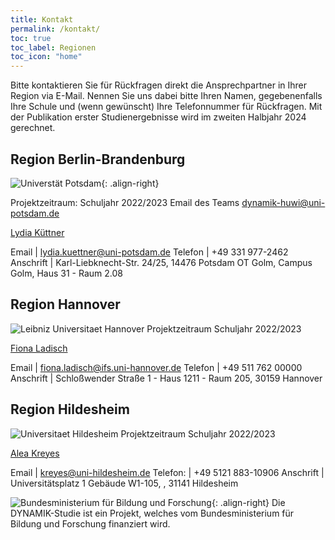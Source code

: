 ```yaml
---
title: Kontakt
permalink: /kontakt/
toc: true
toc_label: Regionen
toc_icon: "home"
---
```


Bitte kontaktieren Sie für Rückfragen direkt die Ansprechpartner in Ihrer Region via E-Mail. Nennen Sie uns dabei bitte Ihren Namen, gegebenenfalls Ihre Schule und (wenn gewünscht) Ihre Telefonnummer für Rückfragen.
Mit der Publikation erster Studienergebnisse wird im zweiten Halbjahr 2024 gerechnet.

## Region Berlin-Brandenburg
![Universtät Potsdam](dynamik-projekt.de/assets/images/logos/Potsdam.jpg){: .align-right}

Projektzeitraum: Schuljahr 2022/2023
Email des Teams <dynamik-huwi@uni-potsdam.de>

[Lydia Küttner](mailto:dynamik-huwi@uni-potsdam.de)

Email | <lydia.kuettner@uni-potsdam.de> 
Telefon | +49 331 977-2462
Anschrift | Karl-Liebknecht-Str. 24/25, 14476 Potsdam OT Golm, Campus Golm, Haus 31 - Raum 2.08

## Region Hannover
![Leibniz Universitaet Hannover](dynamik-projekt.de/assets/images/logos/Hannover.png)
Projektzeitraum Schuljahr 2022/2023

[Fiona Ladisch](mailto:fiona.ladisch@ifs.uni-hannover.de)

Email | <fiona.ladisch@ifs.uni-hannover.de>
Telefon | +49 511 762 00000
Anschrift | Schloßwender Straße 1 - Haus 1211 - Raum 205, 30159 Hannover

## Region Hildesheim
![Universitaet Hildesheim](dynamik-projekt.de/assets/images/logos/Universität_Hildesheim_logo.svg.png)
Projektzeitraum Schuljahr 2022/2023

[Alea Kreyes](mailto:kreyes@uni-hildesheim.de)

Email | <kreyes@uni-hildesheim.de>
Telefon: | +49 5121 883-10906
Anschrift | Universitätsplatz 1 Gebäude W1-105, , 31141 Hildesheim


![Bundesministerium für Bildung und Forschung](dynamik-projekt.de/assets/images/logos/BmBF-Logo_kleiner_50.jpg){: .align-right}
Die DYNAMIK-Studie ist ein Projekt, welches vom Bundesministerium für Bildung und Forschung finanziert wird. 
